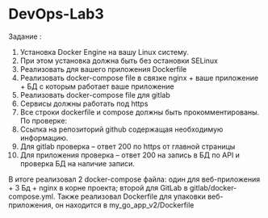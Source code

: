 # DevOps-Lab3

Задание :
1.  Установка Docker Engine на вашу Linux систему.
2.  При этом установка должна быть без остановки SELinux
3.  Реализовать для вашего приложения Dockerfile
4.  Реализовать docker-compose file в связке nginx + ваше приложение + БД c которым работает ваше приложение
5.  Реализовать docker-compose file для gitlab
6.  Сервисы должны работать под https
7.  Все строки dockerfile и compose должны быть прокомментированы.
По проверке:
1.  Ссылка на репозиторий github содержащая необходимую информацию.
2.  Для gitlab проверка – ответ 200 по https от главной страницы
3.  Для приложения проверка – ответ 200 на запись в БД по API и проверка БД на наличие записи.


В итоге реализовал 2 docker-compose файла: один для веб-приложения + 3 Бд + nginx в корне проекта; второй для GitLab в gitlab/docker-compose.yml.
Также реализовал Dockerfile для упаковки веб-приложения, он находится в my_go_app_v2/Dockerfile
